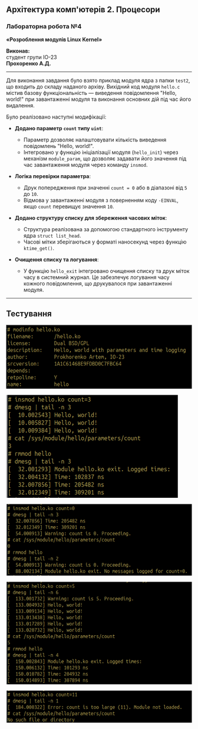 ## Архітектура комп'ютерів 2. Процесори
### Лабораторна робота №4
**«Розроблення модулів Linux Kernel»**

**Виконав:**  
студент групи ІО-23  
**Прохоренко А.Д.**  

---

Для виконання завдання було взято приклад модуля ядра з папки `test2`, що входить до складу наданого архіву. Вихідний код модуля `hello.c` містив базову функціональність — виведення повідомлення "Hello, world!" при завантаженні модуля та виконання основних дій під час його видалення.

Було реалізовано наступні модифікації:

- **Додано параметр `count` типу `uint`**:
  - Параметр дозволяє налаштовувати кількість виведення повідомлень "Hello, world!".
  - Інтегровано у функцію ініціалізації модуля (`hello_init`) через механізм `module_param`, що дозволяє задавати його значення під час завантаження модуля через команду `insmod`.

- **Логіка перевірки параметра**:
  - Друк попередження при значенні `count = 0` або в діапазоні від `5` до `10`.
  - Відмова у завантаженні модуля з поверненням коду `-EINVAL`, якщо `count` перевищує значення `10`.

- **Додано структуру списку для збереження часових міток**:
  - Структура реалізована за допомогою стандартного інструменту ядра `struct list_head`.
  - Часові мітки зберігаються у форматі наносекунд через функцію `ktime_get()`.

- **Очищення списку та логування**:
  - У функцію `hello_exit` інтегровано очищення списку та друк міток часу в системний журнал. Це забезпечує логування часу кожного повідомлення, що друкувалося при завантаженні модуля.

---

## Тестування
![](/img/1.png?raw=true)

![](/img/2.png?raw=true)

![](/img/3.png?raw=true)

![](/img/4.png?raw=true)

![](/img/5.png?raw=true)

